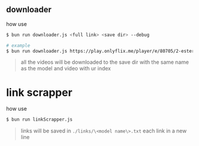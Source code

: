 ## downloader
how use 

```bash
$ bun run downloader.js <full link> <save dir> --debug

# example
$ bun run downloader.js https://play.onlyflix.me/player/e/80705/2-ester-ana/288693.html ./downloads --debug
```

> all the videos will be downloaded to the save dir with the same name as the model and video with ur index

# link scrapper
how use 

```bash
$ bun run linkScrapper.js
```

> links will be saved in `./links/\<model name\>.txt` each link in a new line
